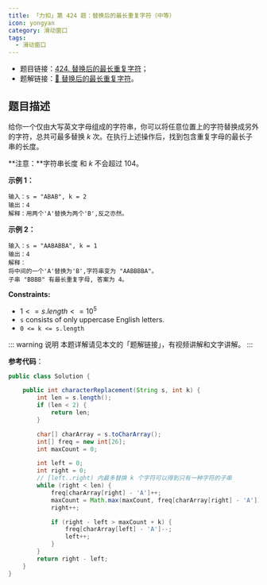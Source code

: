 ```yaml
---
title: 「力扣」第 424 题：替换后的最长重复字符（中等）
icon: yongyan
category: 滑动窗口
tags:
  - 滑动窗口
---
```


+ 题目链接：[424. 替换后的最长重复字符](https://leetcode-cn.com/problems/longest-repeating-character-replacement/)；
+ 题解链接：[🎦 替换后的最长重复字符](https://leetcode-cn.com/problems/longest-repeating-character-replacement/solution/ti-huan-hou-de-zui-chang-zhong-fu-zi-fu-eaacp/)。

## 题目描述

给你一个仅由大写英文字母组成的字符串，你可以将任意位置上的字符替换成另外的字符，总共可最多替换 *k* 次。在执行上述操作后，找到包含重复字母的最长子串的长度。

**注意：**字符串长度 和 *k* 不会超过 104。

**示例 1：**

```
输入：s = "ABAB", k = 2
输出：4
解释：用两个'A'替换为两个'B',反之亦然。
```

**示例 2：**

```
输入：s = "AABABBA", k = 1
输出：4
解释：
将中间的一个'A'替换为'B',字符串变为 "AABBBBA"。
子串 "BBBB" 有最长重复字母, 答案为 4。
```



**Constraints:**

- $1 <= s.length <= 10^5$
- `s` consists of only uppercase English letters.
- `0 <= k <= s.length`

::: warning 说明
本题详解请见本文的「题解链接」，有视频讲解和文字讲解。
:::

**参考代码**：




```java
public class Solution {

    public int characterReplacement(String s, int k) {
        int len = s.length();
        if (len < 2) {
            return len;
        }

        char[] charArray = s.toCharArray();
        int[] freq = new int[26];
        int maxCount = 0;

        int left = 0;
        int right = 0;
        // [left..right) 内最多替换 k 个字符可以得到只有一种字符的子串
        while (right < len) {
            freq[charArray[right] - 'A']++;
            maxCount = Math.max(maxCount, freq[charArray[right] - 'A']);
            right++;

            if (right - left > maxCount + k) {
                freq[charArray[left] - 'A']--;
                left++;
            }
        }
        return right - left;
    }
}
```
